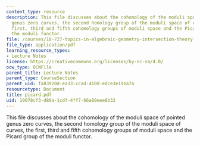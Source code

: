 ```yaml
---
content_type: resource
description: This file discusses about the cohomology of the moduli space of pointed
  genus zero curves, the second homology group of the moduli space of curves, the
  first, third and fifth cohomology groups of moduli space and the Picard group of
  the moduli functor.
file: /courses/18-727-topics-in-algebraic-geometry-intersection-theory-on-moduli-spaces-spring-2006/10078cf3d80a1cdf4ff766a80eee8b32_picard.pdf
file_type: application/pdf
learning_resource_types:
- Lecture Notes
license: https://creativecommons.org/licenses/by-nc-sa/4.0/
ocw_type: OCWFile
parent_title: Lecture Notes
parent_type: CourseSection
parent_uid: fa83920d-ea33-ccad-4108-edce3e1dea7a
resourcetype: Document
title: picard.pdf
uid: 10078cf3-d80a-1cdf-4ff7-66a80eee8b32
---
```

This file discusses about the cohomology of the moduli space of pointed genus zero curves, the second homology group of the moduli space of curves, the first, third and fifth cohomology groups of moduli space and the Picard group of the moduli functor.